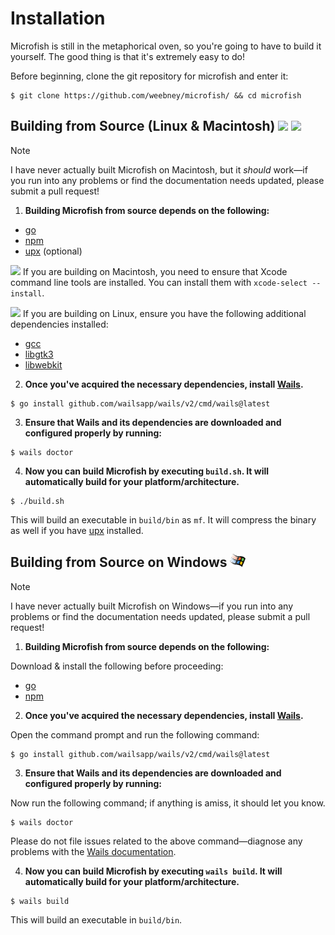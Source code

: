 # Installation

Microfish is still in the metaphorical oven, so you're going to have to build it yourself. The good thing is that it's extremely easy to do!

Before beginning, clone the git repository for microfish and enter it:

```console
$ git clone https://github.com/weebney/microfish/ && cd microfish
```

<!-- ## Linux

Microfish is available as a pre-bundled, distribution agnostic Flatpak:

```console
$ flatpak install flathub com.weebney.Microfish.mf
```
It is also available on a handful of Linux distributions:

- Arch (AUR)

```console
$ yay -S microfish-bin
```

- NixOS

```console
$ nix-env -iA microfish-bin
```

- Fedora (RPM Fusion)

```console
$ dnf install microfish
```

## Macintosh

Click the link to download the [Microfish installer for MacOS](#). The rest should be self-explanatory.

Microfish is also available on Homebrew:

```console
$ brew install microfish
``` -->

## Building from Source (Linux & Macintosh) <img src="../asset/tux.svg" style="display:inline;height:1em;"> <img src="../asset/macos.svg" style="display:inline;height:1em;">

> [!NOTE] 
>
> I have never actually built Microfish on Macintosh, but it *should* work—if you run into any problems or find the documentation needs updated, please submit a pull request!
>

1. **Building Microfish from source depends on the following:**

- [go](https://golang.org/)
- [npm](https://npmjs.com)
- [upx](https://upx.github.io/) (optional)

<img src="../asset/macos.svg" style="display:inline;height:1em;"> If you are building on Macintosh, you need to ensure that Xcode command line tools are installed. You can install them with `xcode-select --install`.

<img src="../asset/tux.svg" style="display:inline;height:1em;"> If you are building on Linux, ensure you have the following additional dependencies installed:

- [gcc](https://gcc.gnu.org/)
- [libgtk3](https://www.gtk.org/)
- [libwebkit](https://webkitgtk.org/)

2. **Once you've acquired the necessary dependencies, install [Wails](https://wails.io/).**

```console
$ go install github.com/wailsapp/wails/v2/cmd/wails@latest
```

3. **Ensure that Wails and its dependencies are downloaded and configured properly by running:**

```console
$ wails doctor
```

4. **Now you can build Microfish by executing `build.sh`. It will automatically build for your platform/architecture.**

```console
$ ./build.sh
```

This will build an executable in `build/bin` as `mf`. It will compress the binary as well if you have [upx](https://upx.github.io/) installed.

## Building from Source on Windows <img src="../asset/winblows.svg" style="display:inline;height:1em;">

> [!NOTE] 
>
> I have never actually built Microfish on Windows—if you run into any problems or find the documentation needs updated, please submit a pull request!
>

1. **Building Microfish from source depends on the following:**

Download & install the following before proceeding:

- [go](https://golang.org/)
- [npm](https://npmjs.com)


2. **Once you've acquired the necessary dependencies, install [Wails](https://wails.io/).**

Open the command prompt and run the following command:

```console
$ go install github.com/wailsapp/wails/v2/cmd/wails@latest
```

3. **Ensure that Wails and its dependencies are downloaded and configured properly by running:**

Now run the following command; if anything is amiss, it should let you know.

```console
$ wails doctor
```

Please do not file issues related to the above command—diagnose any problems with the [Wails documentation](https://wails.io/docs/next/gettingstarted/installation).

4. **Now you can build Microfish by executing `wails build`. It will automatically build for your platform/architecture.**

```console
$ wails build
```

This will build an executable in `build/bin`.
